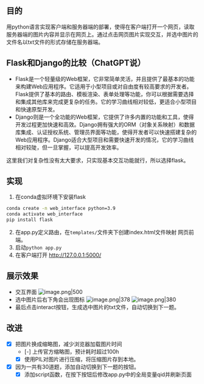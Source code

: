 ---
---

## 目的
用python语言实现客户端和服务器端的部署，使得在客户端打开一个网页，读取服务器端的图片内容并显示在网页上。通过点击网页图片实现交互，并选中图片的文件名以txt文件的形式存储在服务器端。
## Flask和Django的比较（ChatGPT说）
+ Flask是一个轻量级的Web框架，它非常简单灵活，并且提供了最基本的功能来构建Web应用程序。它适用于小型项目或对自由度有较高要求的开发者。Flask提供了基本的路由、模板渲染、表单处理等功能，你可以根据需要选择和集成其他库来完成更复杂的任务。它的学习曲线相对较低，更适合小型项目和快速原型开发。
+  Django则是一个全功能的Web框架，它提供了许多内置的功能和工具，使得开发过程更加快速和高效。Django拥有强大的ORM（对象关系映射）和数据库集成、认证授权系统、管理员界面等功能，使得开发者可以快速搭建复杂的Web应用程序。Django适合大型项目和需要快速开发的情况，它的学习曲线相对较陡，但一旦掌握，可以提高开发效率。

这里我们对复杂性没有太大要求，只实现基本交互功能就行，所以选择flask。

## 实现

1. 在conda虚拟环境下安装flask
```bash
conda create -n web_interface python=3.9
conda activate web_interface
pip install flask
```
2. 在app.py定义路由，在`templates/`文件夹下创建index.html文件映射 网页前端。
3. 启动`python app.py`
4. 在客户端打开 http://127.0.0.1:5000/

## 展示效果
+ 交互界面
![image.png|500](https://cdn.jsdelivr.net/gh/Thomas333333/MyPostImage/Images/20230713105638.png)
+ 选中图片后右下角会出现图标
![image.png|378](https://cdn.jsdelivr.net/gh/Thomas333333/MyPostImage/Images/20230713115313.png)
![image.png|380](https://cdn.jsdelivr.net/gh/Thomas333333/MyPostImage/Images/20230713115241.png)
+ 最后点击interact按钮，生成选中图片的txt文件，自动切换到下一题。
## 改进
- [x] 把图片换成缩略图，减少浏览器加载图片时间
	- [-] 上传官方缩略图，预计耗时超过100h
	- [x] 使用PIL对图片进行压缩，将压缩图片存到本地。

- [x] 因为一共有30道题，添加自动切换到下一题的按钮。
	- [x] 添加script函数，在按下按钮后修改app.py中的全局变量qid并刷新页面